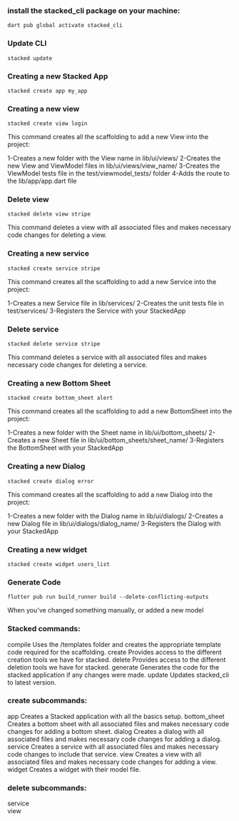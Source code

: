 ### install the stacked_cli package on your machine:
    dart pub global activate stacked_cli
### Update CLI
    stacked update

### Creating a new Stacked App
    stacked create app my_app

### Creating a new view
    stacked create view login
This command creates all the scaffolding to add a new View into the project:

1-Creates a new folder with the View name in lib/ui/views/
2-Creates the new View and ViewModel files in lib/ui/views/view_name/
3-Creates the ViewModel tests file in the test/viewmodel_tests/ folder
4-Adds the route to the lib/app/app.dart file

### Delete view
    stacked delete view stripe
This command deletes a view with all associated files and makes necessary code changes for deleting a view.

### Creating a new service
    stacked create service stripe
This command creates all the scaffolding to add a new Service into the project:

1-Creates a new Service file in lib/services/
2-Creates the unit tests file in test/services/
3-Registers the Service with your StackedApp

### Delete service
    stacked delete service stripe
This command deletes a service with all associated files and makes necessary code changes for deleting a service.

### Creating a new Bottom Sheet
    stacked create bottom_sheet alert
This command creates all the scaffolding to add a new BottomSheet into the project:

1-Creates a new folder with the Sheet name in lib/ui/bottom_sheets/
2-Creates a new Sheet file in lib/ui/bottom_sheets/sheet_name/
3-Registers the BottomSheet with your StackedApp
### Creating a new Dialog
    stacked create dialog error
This command creates all the scaffolding to add a new Dialog into the project:

1-Creates a new folder with the Dialog name in lib/ui/dialogs/
2-Creates a new Dialog file in lib/ui/dialogs/dialog_name/
3-Registers the Dialog with your StackedApp
### Creating a new widget
    stacked create widget users_list

### Generate Code
    flutter pub run build_runner build --delete-conflicting-outputs
When you've changed something manually, or added a new model


### Stacked commands:
  compile    Uses the /templates folder and creates the appropriate template code required for the scaffolding.
  create     Provides access to the different creation tools we have for stacked.
  delete     Provides access to the different deletion tools we have for stacked.
  generate   Generates the code for the stacked application if any changes were made.
  update     Updates stacked_cli to latest version.

  ### create subcommands:
  app            Creates a Stacked application with all the basics setup.
  bottom_sheet   Creates a bottom sheet with all associated files and makes necessary code changes for adding a bottom sheet.
  dialog         Creates a dialog with all associated files and makes necessary code changes for adding a dialog.
  service        Creates a service with all associated files and makes necessary code changes to include that service.
  view           Creates a view with all associated files and makes necessary code changes for adding a view.
  widget         Creates a widget with their model file.

### delete subcommands:
  service   
  view      